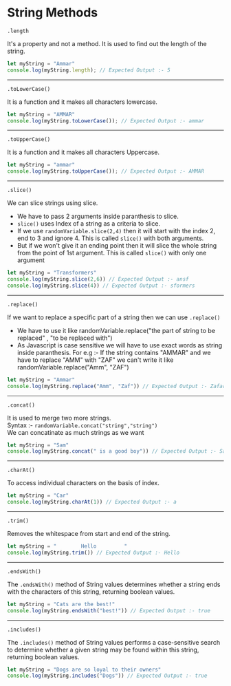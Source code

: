 # String Methods

`.length`

It's a property and not a method. It is used to find out the length of the string.

``` javascript
let myString = "Ammar"
console.log(myString.length); // Expected Output :- 5
```
***

`.toLowerCase()`

It is a function and it makes all characters lowercase.

``` javascript
let myString = "AMMAR"
console.log(myString.toLowerCase()); // Expected Output :- ammar
```
***
`.toUpperCase()`

It is a function and it makes all characters Uppercase.

``` javascript
let myString = "ammar"
console.log(myString.toUpperCase()); // Expected Output :- AMMAR
```
***

`.slice()`

We can slice strings using slice. 
* We have to pass 2 arguments inside paranthesis to slice.
* `slice()` uses Index of a string as a criteria to slice.
* If we use `randomVariable.slice(2,4)` then it will start with the index 2, end to 3 and ignore 4. This is called `slice()` with both arguments.
* But if we won't give it an ending point then it will slice the whole string from the point of 1st argument. This is called `slice()` with only one argument

``` javascript
let myString = "Transformers"
console.log(myString.slice(2,6)) // Expected Output :- ansf
console.log(myString.slice(4)) // Expected Output :- sformers
```
***
`.replace()`

If we want to replace a specific part of a string then we can use `.replace()`
* We have to use it like randomVariable.replace("the part of string to be replaced" , "to be replaced with")
* As Javascript is case sensitive we will have to use exact words as string inside paranthesis. For e.g :- If the string contains "AMMAR" and we have to replace "AMM" with "ZAF" we can't write it like randomVariable.replace("Amm", "ZAF")

``` javascript
let myString = "Ammar"
console.log(myString.replace("Amm", "Zaf")) // Expected Output :- Zafar
```
***
`.concat()`

It is used to merge two more strings.\
Syntax :- `randomVariable.concat("string","string")`\
We can concatinate as much strings as we want

``` javascript
let myString = "Sam"
console.log(myString.concat(" is a good boy")) // Expected Output :- Sam is a good boy
```
***
`.charAt()`

To access individual characters on the basis of index.

``` javascript
let myString = "Car"
console.log(myString.charAt(1)) // Expected Output :- a
```
***
`.trim()`

Removes the whitespace from start and end of the string.

``` javascript
let myString = "        Hello         "
console.log(myString.trim()) // Expected Output :- Hello
```
***
`.endsWith()`

The `.endsWith()` method of String values determines whether a string ends with the characters of this string, returning boolean values.

``` javascript
let myString = "Cats are the best!"
console.log(myString.endsWith("best!")) // Expected Output :- true
```
***
`.includes()`

The `.includes()` method of String values performs a case-sensitive search to determine whether a given string may be found within this string, returning boolean values.

``` javascript
let myString = "Dogs are so loyal to their owners"
console.log(myString.includes("Dogs")) // Expected Output :- true
```


